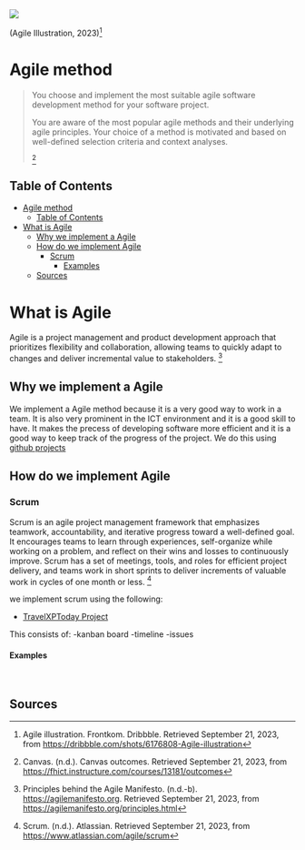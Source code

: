 <img src="https://cdn.dribbble.com/users/2441144/screenshots/6176808/media/1cedbf1a1578216401ff25dc7176690f.gif">

(Agile Illustration, 2023)[^2]

# Agile method
> You choose and implement the most suitable agile software development method for your software project.
>
> You are aware of the most popular agile methods and their underlying agile principles. Your choice of a method is motivated and based on well-defined selection criteria and context analyses.
> 
> [^1]


## Table of Contents

- [Agile method](#agile-method)
  - [Table of Contents](#table-of-contents)
- [What is Agile](#what-is-agile)
  - [Why we implement a Agile](#why-we-implement-a-agile)
  - [How do we implement Agile](#how-do-we-implement-agile)
    - [Scrum](#scrum)
      - [Examples](#examples)
  - [Sources](#sources)




# What is Agile

Agile is a project management and product development approach that prioritizes flexibility and collaboration, allowing teams to quickly adapt to changes and deliver incremental value to stakeholders. [^4]

## Why we implement a Agile 

We implement a Agile method because it is a very good way to work in a team. It is also very prominent in the ICT environment and it is a good skill to have. It makes the precess of developing software more efficient and it is a good way to keep track of the progress of the project. We do this using [github projects](https://github.com)

## How do we implement Agile

### Scrum
Scrum is an agile project management framework that emphasizes teamwork, accountability, and iterative progress toward a well-defined goal. It encourages teams to learn through experiences, self-organize while working on a problem, and reflect on their wins and losses to continuously improve. Scrum has a set of meetings, tools, and roles for efficient project delivery, and teams work in short sprints to deliver increments of valuable work in cycles of one month or less. [^3]

we implement scrum  using the following:
- [TravelXPToday Project](https://github.com/orgs/TravelXPToday/projects)

This consists of:
    -kanban board
    -timeline
    -issues

#### Examples
<img src="">
<img src="">
<img src="">

## Sources

[^1]:Canvas. (n.d.). Canvas outcomes. Retrieved September 21, 2023, from https://fhict.instructure.com/courses/13181/outcomes

[^2]:Agile illustration. Frontkom. Dribbble. Retrieved September 21, 2023, from https://dribbble.com/shots/6176808-Agile-illustration

[^3]:Scrum. (n.d.). Atlassian. Retrieved September 21, 2023, from https://www.atlassian.com/agile/scrum

[^4]:Principles behind the Agile Manifesto. (n.d.-b). https://agilemanifesto.org. Retrieved September 21, 2023, from https://agilemanifesto.org/principles.html

